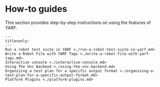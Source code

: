 # How-to guides

This section provides step-by-step instructions on using the features of YARF.

```{toctree}
---
titlesonly:
---
Run a robot test suite in YARF <./run-a-robot-test-suite-in-yarf.md>
Write a Robot File with YARF Tags <./write-a-robot-file-with-yarf-tags.md>
Interactive console <./interactive-console.md>
Using The Vnc Backend <./using-the-vnc-backend.md>
Organising a test plan for a specific output format <./organising-a-test-plan-for-a-specific-output-format.md>
Platform Plugins <./platform-plugins.md>
```

